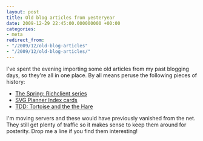 ```yaml
---
layout: post
title: Old blog articles from yesteryear
date: 2009-12-29 22:45:00.000000000 +00:00
categories:
- meta
redirect_from:
- "/2009/12/old-blog-articles"
- "/2009/12/old-blog-articles/"
---
```

I've spent the evening importing some old articles from my past blogging days, so they're all in one place. By all means peruse the following pieces of history:

* [The Spring: Richclient series](/2006/04/spring-richclient)
* [SVG Planner Index cards](/2006/10/svg-planner)
* [TDD: Tortoise and the the Hare](/2006/02/tdd-the-tortoise-and-the-hare)

I'm moving servers and these would have previously vanished from the net. They still get plenty of traffic so it makes sense to keep them around for posterity. Drop me a line if you find them interesting!
